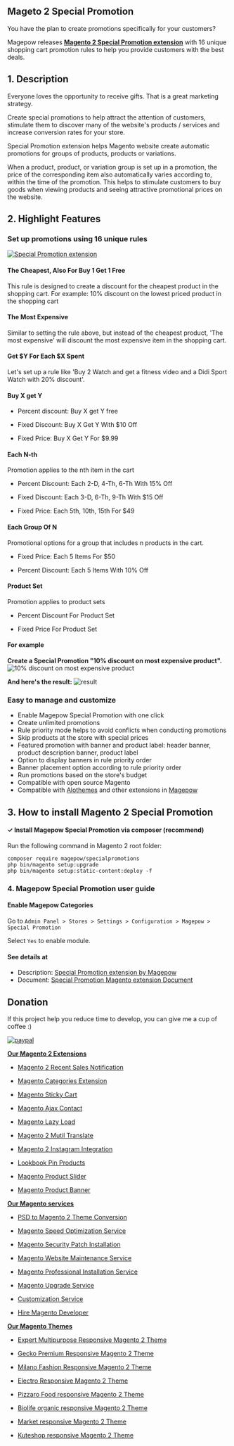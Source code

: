 ## Mageto 2 Special Promotion

You have the plan to create promotions specifically for your customers?

Magepow releases [**Magento 2 Special Promotion extension**](https://magepow.com/magento-2-special-promotion-extension.html) with 16 unique shopping cart promotion rules to help you provide customers with the best deals. 

## 1. Description

Everyone loves the opportunity to receive gifts. That is a great marketing strategy.

Create special promotions to help attract the attention of customers, stimulate them to discover many of the website's products / services and increase conversion rates for your store.

Special Promotion extension helps Magento website create automatic promotions for groups of products, products or variations.

When a product, product, or variation group is set up in a promotion, the price of the corresponding item also automatically varies according to, within the time of the promotion.
This helps to stimulate customers to buy goods when viewing products and seeing attractive promotional prices on the website.

## 2. Highlight Features

### **Set up promotions using 16 unique rules**

[![Special Promotion extension](https://github.com/magepow/magento-2-special-promotions/blob/main/media/screencapture-magepow-magento-2-special-promotion-extension-html-2021-04-27-16_01_49.png)](https://magepow.com/magento-2-special-promotion-extension.html)

#### The Cheapest, Also For Buy 1 Get 1 Free

This rule is designed to create a discount for the cheapest product in the shopping cart. For example: 10% discount on the lowest priced product in the shopping cart

#### The Most Expensive

Similar to setting the rule above, but instead of the cheapest product, 'The most expensive' will discount the most expensive item in the shopping cart.

#### Get $Y For Each $X Spent

Let's set up a rule like 'Buy 2 Watch and get a fitness video and a Didi Sport Watch with 20% discount'. 

#### Buy X get Y

+ Percent discount: Buy X get Y free

+ Fixed Discount: Buy X Get Y With $10 Off

+ Fixed Price: Buy X Get Y For $9.99

#### Each N-th

Promotion applies to the nth item in the cart 

+ Percent Discount: Each 2-D, 4-Th, 6-Th With 15% Off

+ Fixed Discount: Each 3-D, 6-Th, 9-Th With $15 Off

+ Fixed Price: Each 5th, 10th, 15th For $49

#### Each Group Of N

Promotional options for a group that includes n products in the cart.

+ Fixed Price: Each 5 Items For $50

+ Percent Discount: Each 5 Items With 10% Off

#### Product Set

Promotion applies to product sets

+ Percent Discount For Product Set

+ Fixed Price For Product Set

#### For example

**Create a Special Promotion "10% discount on most expensive product".**
![10% discount on most expensive product](https://github.com/magepow/magento-2-special-promotions/blob/main/media/the-most-expensive-special-promotion.png)


**And here's the result:**
![result](https://github.com/magepow/magento-2-special-promotions/blob/main/media/result-the%20most-expensive.png)

### **Easy to manage and customize**

- Enable Magepow Special Promotion with one click
- Create unlimited promotions
- Rule priority mode helps to avoid conflicts when conducting promotions
- Skip products at the store with special prices
- Featured promotion with banner and product label: header banner, product description banner, product label
- Option to display banners in rule priority order
- Banner placement option according to rule priority order
- Run promotions based on the store's budget
- Compatible with open source Magento
- Compatible with [Alothemes](https://alothemes.com/) and other extensions in [Magepow](https://magepow.com/)

##  3. How to install Magento 2 Special Promotion
#### ✓ Install Magepow Special Promotion via composer (recommend)
Run the following command in Magento 2 root folder:

```
composer require magepow/specialpromotions
php bin/magento setup:upgrade
php bin/magento setup:static-content:deploy -f
```

### 4. Magepow Special Promotion user guide

#### Enable Magepow Categories
Go to `Admin Panel > Stores > Settings > Configuration > Magepow > Special Promotion`

Select `Yes` to enable module.

#### See details at
- Description: [Special Promotion extension by Magepow](https://magepow.com/magento-2-special-promotion-extension.html)
- Document: [Special Promotion Magento extension Document](https://docs.alothemes.com/m2/extension/specialpromotions/#sub21-1)


## Donation

If this project help you reduce time to develop, you can give me a cup of coffee :) 

[![paypal](https://www.paypalobjects.com/en_US/i/btn/btn_donateCC_LG.gif)](https://www.paypal.com/paypalme/alopay)


**[Our Magento 2 Extensions](https://magepow.com/magento-2-extensions.html)**

* [Magento 2 Recent Sales Notification](https://magepow.com/magento-2-recent-sales-notification.html)

* [Magento Categories Extension](https://magepow.com/magento-categories-extension.html)

* [Magento Sticky Cart](https://magepow.com/magento-sticky-cart.html)

* [Magento Ajax Contact](https://magepow.com/magento-ajax-contact-form.html)

* [Magento Lazy Load](https://magepow.com/magento-lazy-load.html)

* [Magento 2 Mutil Translate](https://magepow.com/magento-multi-translate.html)

* [Magento 2 Instagram Integration](https://magepow.com/magento-2-instagram.html)

* [Lookbook Pin Products](https://magepow.com/lookbook-pin-products.html)

* [Magento Product Slider](https://magepow.com/magento-product-slider.html)

* [Magento Product Banner](https://magepow.com/magento-banner-slider.html)

**[Our Magento services](https://magepow.com/magento-services.html)**

* [PSD to Magento 2 Theme Conversion](https://magepow.com/psd-to-magento-theme-conversion.html)

* [Magento Speed Optimization Service](https://magepow.com/magento-speed-optimization-service.html)

* [Magento Security Patch Installation](https://magepow.com/magento-security-patch-installation.html)

* [Magento Website Maintenance Service](https://magepow.com/website-maintenance-service.html)

* [Magento Professional Installation Service](https://magepow.com/professional-installation-service.html)

* [Magento Upgrade Service](https://magepow.com/magento-upgrade-service.html)

* [Customization Service](https://magepow.com/customization-service.html)

* [Hire Magento Developer](https://magepow.com/hire-magento-developer.html)

**[Our Magento Themes](https://alothemes.com/)**

* [Expert Multipurpose Responsive Magento 2 Theme](https://1.envato.market/c/1314680/275988/4415?u=https://themeforest.net/item/expert-premium-responsive-magento-2-and-1-support-rtl-magento-2-/21667789)

* [Gecko Premium Responsive Magento 2 Theme](https://1.envato.market/c/1314680/275988/4415?u=https://themeforest.net/item/gecko-responsive-magento-2-theme-rtl-supported/24677410)

* [Milano Fashion Responsive Magento 2 Theme](https://1.envato.market/c/1314680/275988/4415?u=https://themeforest.net/item/milano-fashion-responsive-magento-1-2-theme/12141971)

* [Electro Responsive Magento 2 Theme](https://1.envato.market/c/1314680/275988/4415?u=https://themeforest.net/item/electro-responsive-magento-1-2-theme/17042067)

* [Pizzaro Food responsive Magento 2 Theme](https://1.envato.market/c/1314680/275988/4415?u=https://themeforest.net/item/pizzaro-food-responsive-magento-1-2-theme/19438157)

* [Biolife organic responsive Magento 2 Theme](https://1.envato.market/c/1314680/275988/4415?u=https://themeforest.net/item/biolife-organic-food-magento-2-theme-rtl-supported/25712510)

* [Market responsive Magento 2 Theme](https://1.envato.market/c/1314680/275988/4415?u=https://themeforest.net/item/market-responsive-magento-2-theme/22997928)

* [Kuteshop responsive Magento 2 Theme](https://1.envato.market/c/1314680/275988/4415?u=https://themeforest.net/item/kuteshop-multipurpose-responsive-magento-1-2-theme/12985435)
